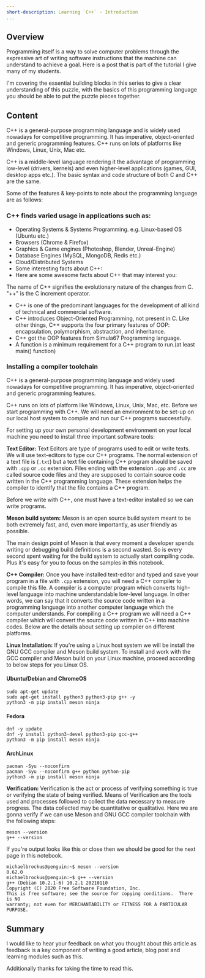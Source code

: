 ```yaml
---
short-description: Learning `C++` - Introduction
...
```


## Overview

Programming itself is a way to solve computer problems
through the expressive art of writing software instructions
that the machine can understand to achieve a goal. Here is a
post that is part of the tutorial I give many of my students.

I'm covering the essential building blocks in this series to
give a clear understanding of this puzzle, with the basics of
this programming language you should be able to put the puzzle
pieces together.

## Content

C++ is a general-purpose programming language and is widely
used nowadays for competitive programming. It has imperative,
object-oriented and generic programming features. C++ runs
on lots of platforms like Windows, Linux, Unix, Mac etc.

C++ is a middle-level language rendering it the advantage of
programming low-level (drivers, kernels) and even higher-level
applications (games, GUI, desktop apps etc.). The basic syntax
and code structure of both C and C++ are the same. 

Some of the features & key-points to note about the programming
language are as follows:

### C++ finds varied usage in applications such as:

* Operating Systems & Systems Programming. e.g. Linux-based OS (Ubuntu etc.)
* Browsers (Chrome & Firefox)
* Graphics & Game engines (Photoshop, Blender, Unreal-Engine)
* Database Engines (MySQL, MongoDB, Redis etc.)
* Cloud/Distributed Systems
* Some interesting facts about C++: 
* Here are some awesome facts about C++ that may interest you:

The name of C++ signifies the evolutionary nature of the changes from C. "++"
is the C increment operator.
* C++ is one of the predominant languages for the development of all kind of technical and commercial software.
* C++ introduces Object-Oriented Programming, not present in C. Like other things, C++ supports the four primary features of OOP: encapsulation, polymorphism, abstraction, and inheritance.
* C++ got the OOP features from Simula67 Programming language.
* A function is a minimum requirement for a C++ program to run.(at least main() function)

### Installing a compiler toolchain

C++ is a general-purpose programming language and widely used nowadays
for competitive programming. It has imperative, object-oriented and
generic programming features. 

C++ runs on lots of platform like Windows, Linux, Unix, Mac, etc.
Before we start programming with C++. We will need an environment to
be set-up on our local host system to compile and run our C++ programs
successfully.

For setting up your own personal development environment on your
local machine you need to install three important software tools:

**Text Editor:** Text Editors are type of programs used to edit or write
texts. We will use text-editors to type our C++ programs. The normal
extension of a text file is (`.txt`) but a text file containing C++
program should be saved with `.cpp` or `.cc` extension. Files ending
with the extension `.cpp` and `.cc` are called source code files and
they are supposed to contain source code written in the C++ programming
language. These extension helps the compiler to identify that the
file contains a C++ program.

Before we write with C++, one must have a text-editor installed so we can
write programs.

**Meson build system:** Meson is an open source build system meant to be
both extremely fast, and, even more importantly, as user friendly as possible.

The main design point of Meson is that every moment a developer spends writing
or debugging build definitions is a second wasted. So is every second spent
waiting for the build system to actually start compiling code. Plus it's easy
for you to focus on the samples in this notebook.

**C++ Compiler:** Once you have installed text-editor and typed and save
your program in a file with `.cpp` extension, you will need a C++
compiler to compile this file. A compiler is a computer program which
converts high-level language into machine understandable low-level
language. In other words, we can say that it converts the source code
written in a programming language into another computer language which
the computer understands. For compiling a C++ program we will need a
C++ compiler which will convert the source code written in C++ into
machine codes. Below are the details about setting up compiler on
different platforms.

**Linux Installation:** If you're using a Linux host system we will be
install the GNU GCC compiler and Meson build system. To install and
work with the GCC compiler and Meson build on your Linux machine, proceed
according to below steps for you Linux OS.

#### Ubuntu/Debian and ChromeOS

```
sudo apt-get update
sudo apt-get install python3 python3-pip g++ -y
python3 -m pip install meson ninja
```

#### Fedora

```
dnf -y update
dnf -y install python3-devel python3-pip gcc-g++
python3 -m pip install meson ninja
```

#### ArchLinux

```
pacman -Syu --noconfirm
pacman -Syu --noconfirm g++ python python-pip
python3 -m pip install meson ninja
```

**Verification:** Verification is the act or process of verifying
something is true or verifying the state of being verified. Means of
Verification are the tools used and processes followed to collect the
data necessary to measure progress. The data collected may be quantitative
or qualitative. Here we are gonna verify if we can use Meson and GNU GCC
compiler toolchain with the following steps:

```
meson --version
g++ --version
```

If you're output looks like this or close then we should be good for the next
page in this notebook.

```
michaelbrockus@penguin:~$ meson --version
0.62.0
michaelbrockus@penguin:~$ g++ --version
g++ (Debian 10.2.1-6) 10.2.1 20210110
Copyright (C) 2020 Free Software Foundation, Inc.
This is free software; see the source for copying conditions.  There is NO
warranty; not even for MERCHANTABILITY or FITNESS FOR A PARTICULAR PURPOSE.
```

## Summary

I would like to hear your feedback on what you thought about this article as
feedback is a key component of writing a good article, blog post and learning
modules such as this.

Additionally thanks for taking the time to read this.
